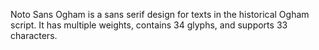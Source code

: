 Noto Sans Ogham is a sans serif design for texts in the historical Ogham script. It has multiple weights, contains 34 glyphs, and supports 33 characters.